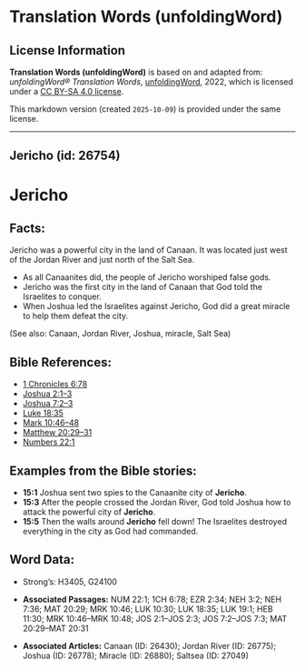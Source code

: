# Translation Words (unfoldingWord)

## License Information

**Translation Words (unfoldingWord)** is based on and adapted from: _unfoldingWord® Translation Words_, [unfoldingWord](https://unfoldingword.org/utw), 2022, which is licensed under a [CC BY-SA 4.0 license](https://creativecommons.org/licenses/by-sa/4.0/legalcode.en).

This markdown version (created `2025-10-09`) is provided under the same license.



--------------------------------

## Jericho (id: 26754)

Jericho
=======

Facts:
------

Jericho was a powerful city in the land of Canaan. It was located just west of the Jordan River and just north of the Salt Sea.

* As all Canaanites did, the people of Jericho worshiped false gods.
* Jericho was the first city in the land of Canaan that God told the Israelites to conquer.
* When Joshua led the Israelites against Jericho, God did a great miracle to help them defeat the city.

(See also: Canaan, Jordan River, Joshua, miracle, Salt Sea)

Bible References:
-----------------

* [1 Chronicles 6:78](https://ref.ly/1Chr6:78)
* [Joshua 2:1–3](https://ref.ly/Josh2:1-Josh2:3)
* [Joshua 7:2–3](https://ref.ly/Josh7:2-Josh7:3)
* [Luke 18:35](https://ref.ly/Luke18:35)
* [Mark 10:46–48](https://ref.ly/Mark10:46-Mark10:48)
* [Matthew 20:29–31](https://ref.ly/Matt20:29-Matt20:31)
* [Numbers 22:1](https://ref.ly/Num22:1)

Examples from the Bible stories:
--------------------------------

* **15:1** Joshua sent two spies to the Canaanite city of **Jericho**.
* **15:3** After the people crossed the Jordan River, God told Joshua how to attack the powerful city of **Jericho**.
* **15:5** Then the walls around **Jericho** fell down! The Israelites destroyed everything in the city as God had commanded.

Word Data:
----------

* Strong’s: H3405, G24100

* **Associated Passages:** NUM 22:1; 1CH 6:78; EZR 2:34; NEH 3:2; NEH 7:36; MAT 20:29; MRK 10:46; LUK 10:30; LUK 18:35; LUK 19:1; HEB 11:30; MRK 10:46–MRK 10:48; JOS 2:1–JOS 2:3; JOS 7:2–JOS 7:3; MAT 20:29–MAT 20:31
* **Associated Articles:** Canaan (ID: 26430); Jordan River (ID: 26775); Joshua (ID: 26778); Miracle (ID: 26880); Saltsea (ID: 27049)

